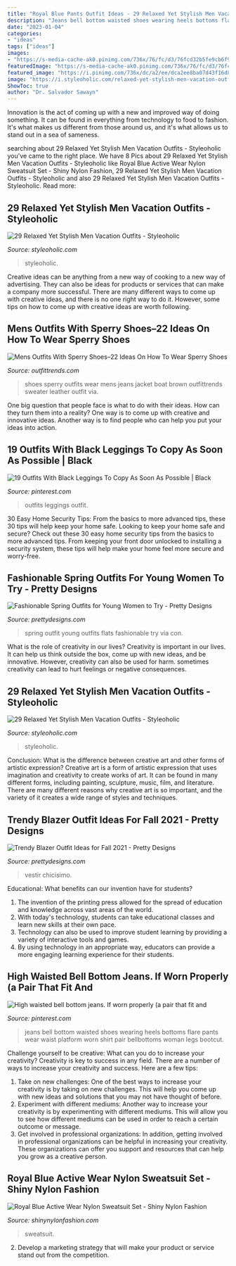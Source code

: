 ```yaml
---
title: "Royal Blue Pants Outfit Ideas - 29 Relaxed Yet Stylish Men Vacation Outfits"
description: "Jeans bell bottom waisted shoes wearing heels bottoms flare pants wear waist platform worn shirt pair bellbottoms woman legs bootcut"
date: "2023-01-04"
categories:
- "ideas"
tags: ["ideas"]
images:
- "https://s-media-cache-ak0.pinimg.com/736x/76/fc/d3/76fcd32b5fe9cb6f95e6e9e34f7d0268.jpg"
featuredImage: "https://s-media-cache-ak0.pinimg.com/736x/76/fc/d3/76fcd32b5fe9cb6f95e6e9e34f7d0268.jpg"
featured_image: "https://i.pinimg.com/736x/dc/a2/ee/dca2ee8ba07d43f16d87f2791e819bdf.jpg"
image: "https://i.styleoholic.com/relaxed-yet-stylish-men-vacation-outfits-16.jpg"
ShowToc: true
author: "Dr. Salvador Sawayn"
---
```



Innovation is the act of coming up with a new and improved way of doing something. It can be found in everything from technology to food to fashion. It's what makes us different from those around us, and it's what allows us to stand out in a sea of sameness.

	

		
searching about 29 Relaxed Yet Stylish Men Vacation Outfits - Styleoholic you've came to the right place. We have 8 Pics about 29 Relaxed Yet Stylish Men Vacation Outfits - Styleoholic like Royal Blue Active Wear Nylon Sweatsuit Set - Shiny Nylon Fashion, 29 Relaxed Yet Stylish Men Vacation Outfits - Styleoholic and also 29 Relaxed Yet Stylish Men Vacation Outfits - Styleoholic. Read more:
		
    
## 29 Relaxed Yet Stylish Men Vacation Outfits - Styleoholic

<img loading=lazy src="https://i.styleoholic.com/relaxed-yet-stylish-men-vacation-outfits-16.jpg" onerror="this.onerror=null;this.src='https://tse1.mm.bing.net/th?id=OIP.OE-oMHqg_8lbyQa44dFvmwAAAA&amp;pid=15.1';" alt="29 Relaxed Yet Stylish Men Vacation Outfits - Styleoholic">

_Source: styleoholic.com_

>styleoholic. 

	

Creative ideas can be anything from a new way of cooking to a new way of advertising. They can also be ideas for products or services that can make a company more successful. There are many different ways to come up with creative ideas, and there is no one right way to do it. However, some tips on how to come up with creative ideas are worth following.

    
## Mens Outfits With Sperry Shoes–22 Ideas On How To Wear Sperry Shoes

<img loading=lazy src="https://www.outfittrends.com/wp-content/uploads/2016/06/2e6fc651f4f3a597264f47b2b5874cd7.jpg" onerror="this.onerror=null;this.src='https://tse2.mm.bing.net/th?id=OIP.yOCMW5c---xL2bZ4uTFETgHaLH&amp;pid=15.1';" alt="Mens Outfits With Sperry Shoes–22 Ideas On How To Wear Sperry Shoes">

_Source: outfittrends.com_

>shoes sperry outfits wear mens jeans jacket boat brown outfittrends sweater leather outfit via. 

	

One big question that people face is what to do with their ideas. How can they turn them into a reality? One way is to come up with creative and innovative ideas. Another way is to find people who can help you put your ideas into action.

    
## 19 Outfits With Black Leggings To Copy As Soon As Possible | Black

<img loading=lazy src="https://i.pinimg.com/736x/dc/a2/ee/dca2ee8ba07d43f16d87f2791e819bdf.jpg" onerror="this.onerror=null;this.src='https://tse1.mm.bing.net/th?id=OIP.RrHxykDuiRHyw-NfAB9G8gHaPz&amp;pid=15.1';" alt="19 Outfits With Black Leggings To Copy As Soon As Possible | Black">

_Source: pinterest.com_

>outfits leggings outfit. 

	

30 Easy Home Security Tips: From the basics to more advanced tips, these 30 tips will help keep your home safe.
Looking to keep your home safe and secure? Check out these 30 easy home security tips from the basics to more advanced tips. From keeping your front door unlocked to installing a security system, these tips will help make your home feel more secure and worry-free.

    
## Fashionable Spring Outfits For Young Women To Try - Pretty Designs

<img loading=lazy src="https://www.prettydesigns.com/wp-content/uploads/2014/04/Spring-Outfit-with-Flats.jpg" onerror="this.onerror=null;this.src='https://tse3.mm.bing.net/th?id=OIP.0YMIoIhHUXQ2SrFzgAhUJgHaK2&amp;pid=15.1';" alt="Fashionable Spring Outfits for Young Women to Try - Pretty Designs">

_Source: prettydesigns.com_

>spring outfit young outfits flats fashionable try via con. 

	

What is the role of creativity in our lives?
Creativity is important in our lives. It can help us think outside the box, come up with new ideas, and be innovative. However, creativity can also be used for harm. sometimes creativity can lead to hurt feelings or negative consequences.

    
## 29 Relaxed Yet Stylish Men Vacation Outfits - Styleoholic

<img loading=lazy src="https://i.styleoholic.com/relaxed-yet-stylish-men-vacation-outfits-4.jpg" onerror="this.onerror=null;this.src='https://tse2.mm.bing.net/th?id=OIP.5QeK-spiw27rKXRkkSao7wHaLP&amp;pid=15.1';" alt="29 Relaxed Yet Stylish Men Vacation Outfits - Styleoholic">

_Source: styleoholic.com_

>styleoholic. 

	

Conclusion: What is the difference between creative art and other forms of artistic expression?
Creative art is a form of artistic expression that uses imagination and creativity to create works of art. It can be found in many different forms, including painting, sculpture, music, film, and literature. There are many different reasons why creative art is so important, and the variety of it creates a wide range of styles and techniques.

    
## Trendy Blazer Outfit Ideas For Fall 2021 - Pretty Designs

<img loading=lazy src="http://www.prettydesigns.com/wp-content/uploads/2014/09/Black-Blazer-and-Denim-Jeans.jpg" onerror="this.onerror=null;this.src='https://tse2.mm.bing.net/th?id=OIP.Qr-lkVmwCuWAy3nZoiUaQgHaK2&amp;pid=15.1';" alt="Trendy Blazer Outfit Ideas for Fall 2021 - Pretty Designs">

_Source: prettydesigns.com_

>vestir chicisimo. 

	

Educational: What benefits can our invention have for students?
1. The invention of the printing press allowed for the spread of education and knowledge across vast areas of the world.
2. With today's technology, students can take educational classes and learn new skills at their own pace.
3. Technology can also be used to improve student learning by providing a variety of interactive tools and games.
4. By using technology in an appropriate way, educators can provide a more engaging learning experience for their students.

    
## High Waisted Bell Bottom Jeans. If Worn Properly (a Pair That Fit And

<img loading=lazy src="https://s-media-cache-ak0.pinimg.com/736x/76/fc/d3/76fcd32b5fe9cb6f95e6e9e34f7d0268.jpg" onerror="this.onerror=null;this.src='https://tse1.mm.bing.net/th?id=OIP.ujmVyzF8Jq6Y0WQlW0xJMwHaLZ&amp;pid=15.1';" alt="High waisted bell bottom jeans. If worn properly (a pair that fit and">

_Source: pinterest.com_

>jeans bell bottom waisted shoes wearing heels bottoms flare pants wear waist platform worn shirt pair bellbottoms woman legs bootcut. 

	

Challenge yourself to be creative: What can you do to increase your creativity?
Creativity is key to success in any field. There are a number of ways to increase your creativity and success. Here are a few tips: 
1. Take on new challenges: One of the best ways to increase your creativity is by taking on new challenges. This will help you come up with new ideas and solutions that you may not have thought of before. 
2. Experiment with different mediums: Another way to increase your creativity is by experimenting with different mediums. This will allow you to see how different mediums can be used in order to reach a certain outcome or message. 
3. Get involved in professional organizations: In addition, getting involved in professional organizations can be helpful in increasing your creativity. These organizations can offer you support and resources that can help you grow as a creative person.

    
## Royal Blue Active Wear Nylon Sweatsuit Set - Shiny Nylon Fashion

<img loading=lazy src="https://shinynylonfashion.com/wp-content/uploads/2021/06/Royal-Blue-Active-Wear-Nylon-Sweatsuit-Set-4-683x1024.jpg" onerror="this.onerror=null;this.src='https://tse3.mm.bing.net/th?id=OIP.QXcBc-5aD3knVd20S06LYgHaLG&amp;pid=15.1';" alt="Royal Blue Active Wear Nylon Sweatsuit Set - Shiny Nylon Fashion">

_Source: shinynylonfashion.com_

>sweatsuit. 

	

2. Develop a marketing strategy that will make your product or service stand out from the competition.

